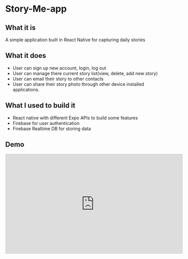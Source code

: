 # Story-Me-app
## What it is
A simple application built in React Native for capturing daily stories
## What it does
 - User can sign up new account, login, log out
 - User can manage there current story list(view, delete, add new story)
 - User can email their story to other contacts
 - User can share their story photo through other device installed applications. 
## What I used to build it
 - React native with different Expo APIs to build some features
 - Firebase for user authentication
 - Firebase Realtime DB for storing data
## Demo
<iframe width="560" height="315" src="https://www.youtube.com/embed/0TpqBwTKNuQ" frameborder="0" allow="accelerometer; autoplay; encrypted-media; gyroscope; picture-in-picture" allowfullscreen></iframe>
